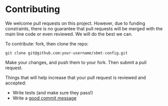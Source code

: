 # Contributing

We welcome pull requests on this project.  However, due to funding constraints, there is no guarantee that pull requests will be merged with the main line code or even reviewed. We will do the best we can.

To contribute: fork, then clone the repo:

```
git clone git@github.com:your-username/sbmt-config.git
```

Make your changes, and push them to your fork.  Then submit a pull request.

Things that will help increase that your pull request is reviewed and accepted:

- Write tests (and make sure they pass!)
- Write a [good commit message](https://tbaggery.com/2008/04/19/a-note-about-git-commit-messages.html)